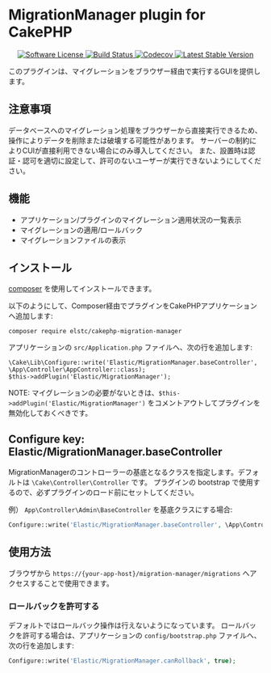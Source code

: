 # MigrationManager plugin for CakePHP

<p align="center">
    <a href="LICENSE.txt" target="_blank">
        <img alt="Software License" src="https://img.shields.io/badge/license-MIT-brightgreen.svg?style=flat-square">
    </a>
    <a href="https://github.com/elstc/cakephp-migration-manager/actions" target="_blank">
        <img alt="Build Status" src="https://img.shields.io/github/actions/workflow/status/elstc/cakephp-migration-manager/ci.yml?style=flat-square">
    </a>
    <a href="https://codecov.io/gh/elstc/cakephp-migration-manager" target="_blank">
        <img alt="Codecov" src="https://img.shields.io/codecov/c/github/elstc/cakephp-migration-manager.svg?style=flat-square">
    </a>
    <a href="https://packagist.org/packages/elstc/cakephp-migration-manager" target="_blank">
        <img alt="Latest Stable Version" src="https://img.shields.io/packagist/v/elstc/cakephp-migration-manager.svg?style=flat-square">
    </a>
</p>

このプラグインは、マイグレーションをブラウザー経由で実行するGUIを提供します。

## 注意事項

データベースへのマイグレーション処理をブラウザーから直接実行できるため、操作によりデータを削除または破壊する可能性があります。
サーバーの制約によりCUIが直接利用できない場合にのみ導入してください。
また、設置時は認証・認可を適切に設定して、許可のないユーザーが実行できないようにしてください。

## 機能

- アプリケーション/プラグインのマイグレーション適用状況の一覧表示
- マイグレーションの適用/ロールバック
- マイグレーションファイルの表示

## インストール

[composer](http://getcomposer.org) を使用してインストールできます。

以下のようにして、Composer経由でプラグインをCakePHPアプリケーションへ追加します:

```
composer require elstc/cakephp-migration-manager
```

アプリケーションの `src/Application.php` ファイルへ、次の行を追加します:

```
\Cake\Lib\Configure::write('Elastic/MigrationManager.baseController', \App\Controller\AppController::class);
$this->addPlugin('Elastic/MigrationManager');
```

NOTE: マイグレーションの必要がないときは、`$this->addPlugin('Elastic/MigrationManager')` をコメントアウトしてプラグインを無効化しておくべきです。

## Configure key: Elastic/MigrationManager.baseController

MigrationManagerのコントローラーの基底となるクラスを指定します。デフォルトは `\Cake\Controller\Controller` です。
プラグインの bootstrap で使用するので、必ずプラグインのロード前にセットしてください。

例） `App\Controller\Admin\BaseController` を基底クラスにする場合:

```php
Configure::write('Elastic/MigrationManager.baseController', \App\Controller\Admin\BaseController::class);
```

## 使用方法

ブラウザから `https://{your-app-host}/migration-manager/migrations` へアクセスすることで使用できます。

### ロールバックを許可する

デフォルトではロールバック操作は行えないようになっています。
ロールバックを許可する場合は、アプリケーションの `config/bootstrap.php` ファイルへ、次の行を追加します:

```php
Configure::write('Elastic/MigrationManager.canRollback', true);
```
